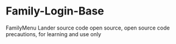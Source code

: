 # Family-Login-Base
FamilyMenu Lander source code open source, open source code precautions, for learning and use only
